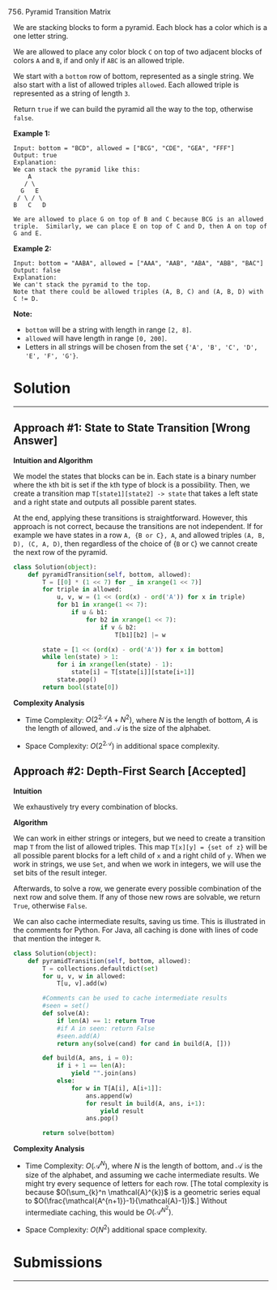 756. Pyramid Transition Matrix

We are stacking blocks to form a pyramid. Each block has a color which is a one letter string.

We are allowed to place any color block `C` on top of two adjacent blocks of colors `A` and `B`, if and only if `ABC` is an allowed triple.

We start with a `bottom` row of bottom, represented as a single string. We also start with a list of allowed triples `allowed`. Each allowed triple is represented as a string of length `3`.

Return `true` if we can build the pyramid all the way to the top, otherwise `false`.

**Example 1:**
```
Input: bottom = "BCD", allowed = ["BCG", "CDE", "GEA", "FFF"]
Output: true
Explanation:
We can stack the pyramid like this:
    A
   / \
  G   E
 / \ / \
B   C   D

We are allowed to place G on top of B and C because BCG is an allowed triple.  Similarly, we can place E on top of C and D, then A on top of G and E.
```

**Example 2:**
```
Input: bottom = "AABA", allowed = ["AAA", "AAB", "ABA", "ABB", "BAC"]
Output: false
Explanation:
We can't stack the pyramid to the top.
Note that there could be allowed triples (A, B, C) and (A, B, D) with C != D.
```

**Note:**

* `bottom` will be a string with length in range `[2, 8]`.
* `allowed` will have length in range `[0, 200]`.
* Letters in all strings will be chosen from the set `{'A', 'B', 'C', 'D', 'E', 'F', 'G'}`.

# Solution
---
## Approach #1: State to State Transition [Wrong Answer]
**Intuition and Algorithm**

We model the states that blocks can be in. Each state is a binary number where the `k`th bit is set if the `k`th type of block is a possibility. Then, we create a transition map `T[state1][state2] -> state` that takes a left state and a right state and outputs all possible parent states.

At the end, applying these transitions is straightforward. However, this approach is not correct, because the transitions are not independent. If for example we have states in a row `A, {B or C}, A`, and allowed triples `(A, B, D), (C, A, D)`, then regardless of the choice of {`B` or `C`} we cannot create the next row of the pyramid.

```python
class Solution(object):
    def pyramidTransition(self, bottom, allowed):
        T = [[0] * (1 << 7) for _ in xrange(1 << 7)]
        for triple in allowed:
            u, v, w = (1 << (ord(x) - ord('A')) for x in triple)
            for b1 in xrange(1 << 7):
                if u & b1:
                    for b2 in xrange(1 << 7):
                        if v & b2:
                            T[b1][b2] |= w

        state = [1 << (ord(x) - ord('A')) for x in bottom]
        while len(state) > 1:
            for i in xrange(len(state) - 1):
                state[i] = T[state[i]][state[i+1]]
            state.pop()
        return bool(state[0])
```

**Complexity Analysis**

* Time Complexity: $O(2^{2\mathcal{A}}A + N^2)$, where $N$ is the length of bottom, $A$ is the length of allowed, and $\mathcal{A}$ is the size of the alphabet.

* Space Complexity: $O(2^{2\mathcal{A}})$ in additional space complexity.

## Approach #2: Depth-First Search [Accepted]
**Intuition**

We exhaustively try every combination of blocks.

**Algorithm**

We can work in either strings or integers, but we need to create a transition map `T` from the list of allowed triples. This map `T[x][y] = {set of z}` will be all possible parent blocks for a left child of `x` and a right child of `y`. When we work in strings, we use `Set`, and when we work in integers, we will use the set bits of the result integer.

Afterwards, to solve a row, we generate every possible combination of the next row and solve them. If any of those new rows are solvable, we return `True`, otherwise `False`.

We can also cache intermediate results, saving us time. This is illustrated in the comments for Python. For Java, all caching is done with lines of code that mention the integer `R`.

```python
class Solution(object):
    def pyramidTransition(self, bottom, allowed):
        T = collections.defaultdict(set)
        for u, v, w in allowed:
            T[u, v].add(w)

        #Comments can be used to cache intermediate results
        #seen = set()
        def solve(A):
            if len(A) == 1: return True
            #if A in seen: return False
            #seen.add(A)
            return any(solve(cand) for cand in build(A, []))

        def build(A, ans, i = 0):
            if i + 1 == len(A):
                yield "".join(ans)
            else:
                for w in T[A[i], A[i+1]]:
                    ans.append(w)
                    for result in build(A, ans, i+1):
                        yield result
                    ans.pop()

        return solve(bottom)
```

**Complexity Analysis**

* Time Complexity: $O(\mathcal{A}^{N})$, where $N$ is the length of bottom, and $\mathcal{A}$ is the size of the alphabet, and assuming we cache intermediate results. We might try every sequence of letters for each row. [The total complexity is because $O(\sum_{k}^n \mathcal{A}^{k})$ is a geometric series equal to $O(\frac{\mathcal{A^{n+1}}-1}{\mathcal{A}-1})$.] Without intermediate caching, this would be $O(\mathcal{A}^{N^2})$.

* Space Complexity: $O(N^2)$ additional space complexity.

# Submissions
---
